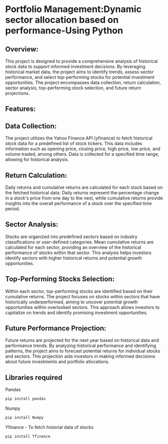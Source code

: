 # Portfolio Management:Dynamic sector allocation based on performance-Using Python 

## Overview:


This project is designed to provide a comprehensive analysis of historical stock data to support informed investment decisions. By leveraging historical market data, the project aims to identify trends, assess sector performance, and select top-performing stocks for potential investment opportunities. The project encompasses data collection, return calculation, sector analysis, top-performing stock selection, and future return projections.

## Features:

## Data Collection:

The project utilizes the Yahoo Finance API (yfinance) to fetch historical stock data for a predefined list of stock tickers. This data includes information such as opening price, closing price, high price, low price, and volume traded, among others. Data is collected for a specified time range, allowing for historical analysis.

## Return Calculation:

Daily returns and cumulative returns are calculated for each stock based on the fetched historical data. Daily returns represent the percentage change in a stock's price from one day to the next, while cumulative returns provide insights into the overall performance of a stock over the specified time period.

## Sector Analysis:

Stocks are organized into predefined sectors based on industry classifications or user-defined categories. Mean cumulative returns are calculated for each sector, providing an overview of the historical performance of stocks within that sector. This analysis helps investors identify sectors with higher historical returns and potential growth opportunities.

## Top-Performing Stocks Selection:

Within each sector, top-performing stocks are identified based on their cumulative returns. The project focuses on stocks within sectors that have historically underperformed, aiming to uncover potential growth opportunities within overlooked sectors. This approach allows investors to capitalize on trends and identify promising investment opportunities.

## Future Performance Projection:

Future returns are projected for the next year based on historical data and performance trends. By analyzing historical performance and identifying patterns, the project aims to forecast potential returns for individual stocks and sectors. This projection aids investors in making informed decisions about future investments and portfolio allocations.

## Libraries required

Pandas 
```bash
pip install pandas
```
Numpy
```bash
pip install Numpy
```
Yfinance - To fetch historial data of stocks
```bash
pip install Yfinance
```


